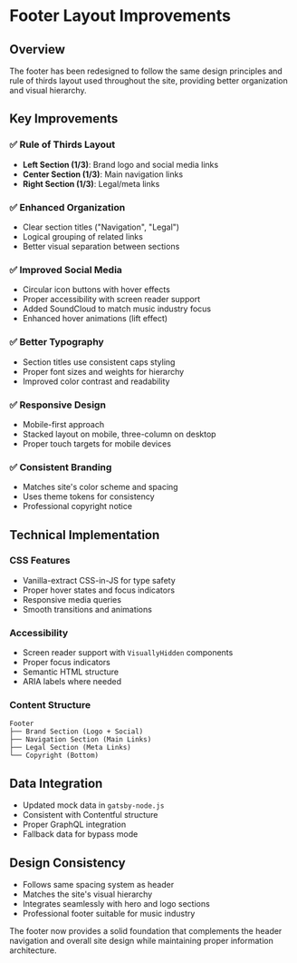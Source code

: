 # Footer Layout Improvements

## Overview
The footer has been redesigned to follow the same design principles and rule of thirds layout used throughout the site, providing better organization and visual hierarchy.

## Key Improvements

### ✅ **Rule of Thirds Layout**
- **Left Section (1/3)**: Brand logo and social media links
- **Center Section (1/3)**: Main navigation links  
- **Right Section (1/3)**: Legal/meta links

### ✅ **Enhanced Organization**
- Clear section titles ("Navigation", "Legal")
- Logical grouping of related links
- Better visual separation between sections

### ✅ **Improved Social Media**
- Circular icon buttons with hover effects
- Proper accessibility with screen reader support
- Added SoundCloud to match music industry focus
- Enhanced hover animations (lift effect)

### ✅ **Better Typography**
- Section titles use consistent caps styling
- Proper font sizes and weights for hierarchy
- Improved color contrast and readability

### ✅ **Responsive Design**
- Mobile-first approach
- Stacked layout on mobile, three-column on desktop
- Proper touch targets for mobile devices

### ✅ **Consistent Branding**
- Matches site's color scheme and spacing
- Uses theme tokens for consistency
- Professional copyright notice

## Technical Implementation

### CSS Features
- Vanilla-extract CSS-in-JS for type safety
- Proper hover states and focus indicators
- Responsive media queries
- Smooth transitions and animations

### Accessibility
- Screen reader support with `VisuallyHidden` components
- Proper focus indicators
- Semantic HTML structure
- ARIA labels where needed

### Content Structure
```
Footer
├── Brand Section (Logo + Social)
├── Navigation Section (Main Links)
├── Legal Section (Meta Links)
└── Copyright (Bottom)
```

## Data Integration
- Updated mock data in `gatsby-node.js`
- Consistent with Contentful structure
- Proper GraphQL integration
- Fallback data for bypass mode

## Design Consistency
- Follows same spacing system as header
- Matches the site's visual hierarchy
- Integrates seamlessly with hero and logo sections
- Professional footer suitable for music industry

The footer now provides a solid foundation that complements the header navigation and overall site design while maintaining proper information architecture.
